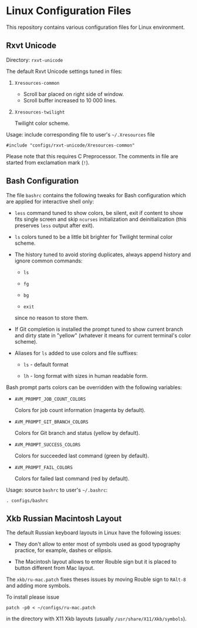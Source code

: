 Linux Configuration Files
=========================

This repository contains various configuration files for Linux
environment.

Rxvt Unicode
------------

Directory: `rxvt-unicode`

The default Rxvt Unicode settings tuned in files:

1. `Xresources-common`

   * Scroll bar placed on right side of window.
   * Scroll buffer increased to 10 000 lines.

2. `Xresources-twilight`

   Twilight color scheme.

Usage: include corresponding file to user's `~/.Xresources` file

```
#include "configs/rxvt-unicode/Xresources-common"
```

Please note that this requires C Preprocessor. The comments in file
are started from exclamation mark (`!`).

Bash Configuration
------------------

The file `bashrc` contains the following tweaks for Bash configuration
which are applied for interactive shell only:

* `less` command tuned to show colors, be silent, exit if content to
  show fits single screen and skip `ncurses` initialization and
  deinitialization (this preserves `less` output after exit).

* `ls` colors tuned to be a little bit brighter for Twilight terminal
  color scheme.

* The history tuned to avoid storing duplicates, always append history
  and ignore common commands:

    - `ls`

    - `fg`

    - `bg`

    - `exit`

  since no reason to store them.

* If Git completion is installed the prompt tuned to show current
  branch and dirty state in "yellow" (whatever it means for current
  terminal's color scheme).

* Aliases for `ls` added to use colors and file suffixes:

    - `ls` - default format

    - `lh` - long format with sizes in human readable form.

Bash prompt parts colors can be overridden with the following variables:

* `AVM_PROMPT_JOB_COUNT_COLORS`

  Colors for job count information (magenta by default).

* `AVM_PROMPT_GIT_BRANCH_COLORS`

  Colors for Git branch and status (yellow by default).

* `AVM_PROMPT_SUCCESS_COLORS`

  Colors for succeeded last command (green by default).

* `AVM_PROMPT_FAIL_COLORS`

  Colors for failed last command (red by default).

Usage: source `bashrc` to user's `~/.bashrc`:

```
. configs/bashrc
```

Xkb Russian Macintosh Layout
----------------------------

The default Russian keyboard layouts in Linux have the following
issues:

* They don't allow to enter most of symbols used as good typography
  practice, for example, dashes or ellipsis.
  
* The Macintosh layout allows to enter Rouble sign but it is placed to
  button different from Mac layout.

The `xkb/ru-mac.patch` fixes theses issues by moving Rouble sign to
`RAlt-8` and adding more symbols.

To install please issue

```
patch -p0 < ~/configs/ru-mac.patch
```

in the directory with X11 Xkb layouts (usually
`/usr/share/X11/Xkb/symbols`).
